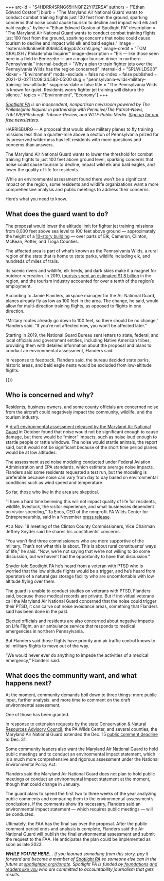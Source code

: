 +++
arc-id = "S4HDRR4SRNG65HNQFZ2YI7ZRSA"
authors = ["Ethan Edward Coston"]
blurb = "The Maryland Air National Guard wants to conduct combat training flights just 100 feet from the ground, sparking concerns that noise could cause tourism to decline and impact wild elk and bald eagles."
byline = "Ethan Edward Coston of Spotlight PA"
description = "The Maryland Air National Guard wants to conduct combat training flights just 100 feet from the ground, sparking concerns that noise could cause tourism to decline and impact wild elk and bald eagles."
image = "external/dkn9ae6h30b6k504qypb2cxrh0.jpeg"
image-credit = "TOM GRALISH / Philadelphia Inquirer"
image-description = "Elk — like those seen here in a field in Benezette — are a major tourism driver in northern Pennsylvania."
internal-budget = "Why a plan to train fighter jets over the Pennsylvania Wilds has the region concerned"
internal-id = "SPLWILDS03"
kicker = "Environment"
modal-exclude = false
no-index = false
published = 2021-12-02T14:08:34.582-05:00
slug = "pennsylvania-wilds-military-training-low-altitude"
suppress-date = false
title = "The Pennsylvania Wilds is known for quiet. Residents worry fighter jet training will disturb the silence."
topics = ["Environment", "Economy"]
+++

<a href="https://www.spotlightpa.org/"><i>Spotlight PA</i></a><i> is an independent, nonpartisan newsroom powered by The Philadelphia Inquirer in partnership with PennLive/The Patriot-News, TribLIVE/Pittsburgh Tribune-Review, and WITF Public Media. </i><a href="https://www.spotlightpa.org/newsletters"><i>Sign up for our free newsletters</i></a><i>.</i>

HARRISBURG — A proposal that would allow military planes to fly training missions less than a quarter-mile above a section of Pennsylvania prized for its preserved wilderness has left residents with more questions and concerns than answers.

The Maryland Air National Guard wants to lower the threshold for combat training flights to just 100 feet above ground level, sparking concerns that noise could cause tourism to decline, impact wild elk and bald eagles, and lower the quality of life for residents.

While an environmental assessment found there won’t be a significant impact on the region, some residents and wildlife organizations want a more comprehensive analysis and public meetings to address their concerns.

Here’s what you need to know.

<script src="https://www.spotlightpa.org/embed.js" async></script><div data-spl-embed-version="1" data-spl-src="https://www.spotlightpa.org/embeds/newsletter/"></div>

## What does the guard want to do?

The proposal would lower the altitude limit for fighter jet training missions from 8,000 feet above sea level to 100 feet above ground — approximately the height of a <a href="https://measuringstuff.com/things-that-are-100-feet-tall/">10-story building</a> — over parts of Elk, Cameron, Clinton, McKean, Potter, and Tioga Counties.

The affected area is part of what’s known as the Pennsylvania Wilds, a rural region of the state that is home to state parks, wildlife including elk, and hundreds of miles of trails.

Its scenic rivers and wildlife, elk herds, and dark skies make it a magnet for outdoor recreation. In 2019, <a href="https://web.archive.org/20211203083135/https://www.visitpa.com/sites/default/files/pdfs/Economic%20Impact%20of%20Tourism%20in%20PA%202019_FINAL-min.pdf">tourists spent an estimated $1.8 billion</a> in the region, and the tourism industry accounted for over a tenth of the region’s employment.

According to Jamie Flanders, airspace manager for the Air National Guard, planes already fly as low as 100 feet in the area. The change, he said, would allow for multi-direction training flights, as opposed to flights in one direction.

“Military routes already go down to 100 feet, so there should be no change,” Flanders said. “If you’re not affected now, you won’t be affected later.”

Starting in 2019, the National Guard Bureau sent letters to state, federal, and local officials and government entities, including Native American tribes, providing them with detailed information about the proposal and plans to conduct an environmental assessment, Flanders said.

In response to feedback, Flanders said, the bureau decided state parks, historic areas, and bald eagle nests would be excluded from low-altitude flights.

{{<picture src="external/3bcg4zg8a63kpg9v5k5avkxhtg.jpeg" description="Wild elk are a major tourism driver in the region." caption="Wild elk are a major tourism driver in the region." credit="Commonwealth Media Services">}} 

## Who is concerned and why?

Residents, business owners, and some county officials are concerned noise from the aircraft could negatively impact the community, wildlife, and the tourism industry.

A <a href="https://web.archive.org/20211204171611/https://www.175wg.ang.af.mil/Portals/66/documents/Volume%20I%20Duke%20MOA_%20DEA28Oct.pdf?ver=Wfvb_fI_-W7ddb5vRnQaQw%3d%3d">draft environmental assessment released by the Maryland Air National Guard</a> in October found that noise would not be significant enough to cause damage, but there would be “minor” impacts, such as noise loud enough to startle people or rattle windows. The noise would startle animals, the report said, but it would not be significant because of the short time period planes would be at low altitudes.

The assessment used noise modeling conducted under Federal Aviation Administration and EPA standards, which estimate average noise impacts. Flanders said some residents requested a test run, but the modeling is preferable because noise can vary from day to day based on environmental conditions such as wind speed and temperature.

So far, those who live in the area are skeptical.

“I have a hard time believing this will not impact quality of life for residents, wildlife, livestock, the visitor experience, and small businesses dependent on visitor spending,” Ta Enos, CEO of the nonprofit PA Wilds Center for Entrepreneurship, said in a November <a href="https://www.pawildscenter.org/blog/pa-wilds-center-seeks-public-meetings-ang-proposal-low-military-flights/">press release</a>.

At a Nov. 18 meeting of the Clinton County Commissioners, Vice Chairman Jeffrey Snyder said he shares his constituents’ concerns.

“You won’t find three commissioners who are more supportive of the military. That’s not what this is about. This is about rural constituents’ ways of life,” he said. “Now, we’re not saying that we’re not willing to do some discussion, but we haven’t had the opportunity to have that discussion.”

Snyder told Spotlight PA he’s heard from a veteran with PTSD who is worried that the low altitude flights would be a trigger, and he’s heard from operators of a natural gas storage facility who are uncomfortable with low altitude flying over them.

The guard is unable to conduct studies on veterans with PTSD, Flanders said, because those medical records are private. But if individual veterans call the Maryland Air National Guard concerned that the noise could trigger their PTSD, it can carve out noise avoidance areas, something that Flanders said has been done in the past.

Elected officials and residents are also concerned about negative impacts on Life Flight, an air ambulance service that responds to medical emergencies in northern Pennsylvania.

But Flanders said those flights have priority and air traffic control knows to tell military flights to move out of the way.

“We would never ever do anything to impede the activities of a medical emergency,” Flanders said.

## What does the community want, and what happens next?

At the moment, community demands boil down to three things: more public input, further analysis, and more time to comment on the draft environmental assessment.

One of those has been granted.

In response to extension requests by the state <a href="https://web.archive.org/20211203084342/http://elibrary.dcnr.pa.gov/GetDocument?docId=4023072&DocName=CNRAC_Duke%20MOA.pdf">Conservation &amp; Natural Resources Advisory Council</a>, the PA Wilds Center, and several counties, the Maryland Air National Guard extended the Dec. 15 <a href="https://www.175wg.ang.af.mil/Duke-MOA-Low/">public comment deadline</a> to Dec. 31.

<script src="https://www.spotlightpa.org/embed.js" async></script><div data-spl-embed-version="1" data-spl-src="https://www.spotlightpa.org/embeds/donate/?eyebrow_text=SUPPORT%20SPOTLIGHT%20PA&cta_text=YES%2C%20DOUBLE%20MY%20GIFT&teaser_text=Support%20Spotlight%20PA's%20vital%20investigative%20journalism%20for%20Pennsylvania%20and%20for%20a%20limited%20time%2C%20all%20gifts%20will%20be%20DOUBLED."></div>

Some community leaders also want the Maryland Air National Guard to hold public meetings and to conduct an environmental impact statement, which is a much more comprehensive and rigorous assessment under the National Environmental Policy Act.

Flanders said the Maryland Air National Guard does not plan to hold public meetings or conduct an environmental impact statement at the moment, though that could change in January.

The guard plans to spend the first two to three weeks of the year analyzing public comments and comparing them to the environmental assessment’s conclusions. If the comments show it’s necessary, Flanders said an environmental impact statement — which requires public meetings — will be conducted.

Ultimately, the FAA has the final say over the proposal. After the public comment period ends and analysis is complete, Flanders said the Air National Guard will publish the final environmental assessment and submit the request to the FAA. He anticipates the plan could be implemented as soon as late 2022.

<i><b>WHILE YOU’RE HERE...</b></i><i> If you learned something from this story, pay it forward and become a member of </i><a href="https://www.spotlightpa.org/"><i>Spotlight PA</i></a><i> so someone else can in the future at </i><a href="http://spotlightpa.org/donate"><i>spotlightpa.org/donate</i></a><i>. Spotlight PA is funded by</i><a href="https://www.spotlightpa.org/support"><i> foundations</i></a><i> </i><a href="https://www.spotlightpa.org/support"><i>and readers like you</i></a><i> who are committed to accountability journalism that gets results.</i>
